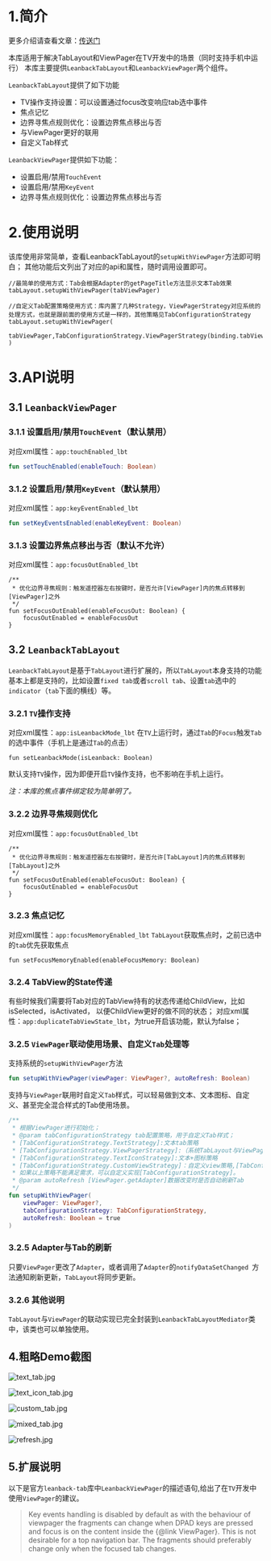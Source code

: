 # 1.简介
更多介绍请查看文章：[传送门](https://juejin.cn/editor/drafts/7018848252329984037)

本库适用于解决TabLayout和ViewPager在TV开发中的场景（同时支持手机中运行）
本库主要提供`LeanbackTabLayout`和`LeanbackViewPager`两个组件。

`LeanbackTabLayout`提供了如下功能
- TV操作支持设置：可以设置通过focus改变响应tab选中事件
- 焦点记忆
- 边界寻焦点规则优化：设置边界焦点移出与否
- 与ViewPager更好的联用
- 自定义Tab样式

`LeanbackViewPager`提供如下功能：
- 设置启用/禁用`TouchEvent`
- 设置启用/禁用`KeyEvent`
- 边界寻焦点规则优化：设置边界焦点移出与否

# 2.使用说明
该库使用非常简单，查看LeanbackTabLayout的`setupWithViewPager`方法即可明白；
其他功能后文列出了对应的api和属性，随时调用设置即可。

```
//最简单的使用方式：Tab会根据Adapter的getPageTitle方法显示文本Tab效果
tabLayout.setupWithViewPager(tabViewPager)

//自定义Tab配置策略使用方式：库内置了几种Strategy，ViewPagerStrategy对应系统的处理方式，也就是跟前面的使用方式是一样的，其他策略见TabConfigurationStrategy
tabLayout.setupWithViewPager(
    tabViewPager,TabConfigurationStrategy.ViewPagerStrategy(binding.tabViewPager)
)

```
# 3.API说明
## 3.1 `LeanbackViewPager`
### 3.1.1 设置启用/禁用`TouchEvent`（默认禁用）
对应xml属性：`app:touchEnabled_lbt`
```kotlin
fun setTouchEnabled(enableTouch: Boolean)
```
### 3.1.2 设置启用/禁用`KeyEvent`（默认禁用）
对应xml属性：`app:keyEventEnabled_lbt`
```kotlin
fun setKeyEventsEnabled(enableKeyEvent: Boolean)
```
### 3.1.3 设置边界焦点移出与否（默认不允许）
对应xml属性：`app:focusOutEnabled_lbt`
```
/**
 * 优化边界寻焦规则：触发遥控器左右按键时，是否允许[ViewPager]内的焦点转移到[ViewPager]之外
 */
fun setFocusOutEnabled(enableFocusOut: Boolean) {
    focusOutEnabled = enableFocusOut
}
```

## 3.2 `LeanbackTabLayout`
`LeanbackTabLayout`是基于`TabLayout`进行扩展的，所以`TabLayout`本身支持的功能基本上都是支持的，比如设置`fixed tab`或者`scroll tab`、设置`tab`选中的`indicator`（`tab`下面的横线）等。
### 3.2.1 `TV`操作支持
对应xml属性：`app:isLeanbackMode_lbt`
在`TV`上运行时，通过`Tab`的`Focus`触发`Tab`的选中事件（手机上是通过`Tab`的点击）
```
fun setLeanbackMode(isLeanback: Boolean)
```
默认支持`TV`操作，因为即便开启`TV`操作支持，也不影响在手机上运行。

*注：本库的焦点事件绑定较为简单明了。*

### 3.2.2 边界寻焦规则优化
对应xml属性：`app:focusOutEnabled_lbt`
```
/**
 * 优化边界寻焦规则：触发遥控器左右按键时，是否允许[TabLayout]内的焦点转移到[TabLayout]之外
 */
fun setFocusOutEnabled(enableFocusOut: Boolean) {
    focusOutEnabled = enableFocusOut
}
```

### 3.2.3 焦点记忆
对应xml属性：`app:focusMemoryEnabled_lbt`
`TabLayout`获取焦点时，之前已选中的`tab`优先获取焦点
```
fun setFocusMemoryEnabled(enableFocusMemory: Boolean)
```

### 3.2.4 TabView的State传递
有些时候我们需要将Tab对应的TabView持有的状态传递给ChildView，比如isSelected，isActivated，
以便ChildView更好的做不同的状态；
对应xml属性：`app:duplicateTabViewState_lbt`，为true开启该功能，默认为false；


### 3.2.5 `ViewPager`联动使用场景、自定义`Tab`处理等
支持系统的`setupWithViewPager`方法
```kotlin
fun setupWithViewPager(viewPager: ViewPager?, autoRefresh: Boolean)
```

支持与`ViewPager`联用时自定义`Tab`样式，可以轻易做到文本、文本图标、自定义、甚至完全混合样式的Tab使用场景。

```kotlin
/**
 * 根据ViewPager进行初始化；
 * @param tabConfigurationStrategy tab配置策略，用于自定义Tab样式；
 * [TabConfigurationStrategy.TextStrategy]:文本tab策略
 * [TabConfigurationStrategy.ViewPagerStrategy]:（系统TabLayout与ViewPager联用时的规则相似） 使用ViewPager的adapter提供的getPageTitle方法创建文本Tab策略
 * [TabConfigurationStrategy.TextIconStrategy]:文本+图标策略
 * [TabConfigurationStrategy.CustomViewStrategy]：自定义view策略,[TabConfigurationStrategy.CustomViewFactory]
 * 如果以上策略不能满足需求，可以自定义实现[TabConfigurationStrategy]。
 * @param autoRefresh [ViewPager.getAdapter]数据改变时是否自动刷新Tab
 */
fun setupWithViewPager(
    viewPager: ViewPager?,
    tabConfigurationStrategy: TabConfigurationStrategy,
    autoRefresh: Boolean = true
) 
```

### 3.2.5 Adapter与Tab的刷新
只要`ViewPager`更改了`Adapter`，或者调用了`Adapter`的`notifyDataSetChanged
`方法通知刷新更新，`TabLayout`将同步更新。


### 3.2.6 其他说明
`TabLayout`与`ViewPager`的联动实现已完全封装到`LeanbackTabLayoutMediator`类中，该类也可以单独使用。

## 4.粗略Demo截图

![text_tab.jpg](https://p3-juejin.byteimg.com/tos-cn-i-k3u1fbpfcp/ac2bc736837c4005919aa00f7391f66f~tplv-k3u1fbpfcp-watermark.image?)

![text_icon_tab.jpg](https://p6-juejin.byteimg.com/tos-cn-i-k3u1fbpfcp/41e3c5d602fb4414920e4ee615375475~tplv-k3u1fbpfcp-watermark.image?)

![custom_tab.jpg](https://p3-juejin.byteimg.com/tos-cn-i-k3u1fbpfcp/9817bceb68014533be349bbb2971f7f6~tplv-k3u1fbpfcp-watermark.image?)

![mixed_tab.jpg](https://p9-juejin.byteimg.com/tos-cn-i-k3u1fbpfcp/fe844fc14acb41da94bf0830bae320af~tplv-k3u1fbpfcp-watermark.image?)


![refresh.jpg](https://p9-juejin.byteimg.com/tos-cn-i-k3u1fbpfcp/930579a65e4e4f1782836e66653f7654~tplv-k3u1fbpfcp-watermark.image?)

## 5.扩展说明

以下是官方`leanback-tab`库中`LeanbackViewPager`的描述语句,给出了在`TV`开发中使用`ViewPager`的建议。

>Key events handling is disabled by default as with the behaviour of viewpager the fragments can change when DPAD keys are pressed and focus is on the content inside the {@link ViewPager}.
>This is not desirable for a top navigation bar. The fragments should preferably change only when the focused tab changes.
